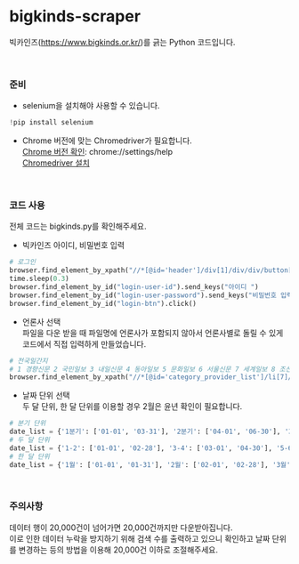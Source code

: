 # bigkinds-scraper
빅카인즈(https://www.bigkinds.or.kr/)를 긁는 Python 코드입니다.

<br/>

### 준비
+ selenium을 설치해야 사용할 수 있습니다.
```python
!pip install selenium
```

+ Chrome 버전에 맞는 Chromedriver가 필요합니다.   
<a href="chrome://settings/help">Chrome 버전 확인</a>: chrome://settings/help       
<a href="https://chromedriver.chromium.org/downloads">Chromedriver 설치</a>       

<br/>

### 코드 사용
전체 코드는 bigkinds.py를 확인해주세요.    

+ 빅카인즈 아이디, 비밀번호 입력
```python
# 로그인
browser.find_element_by_xpath("//*[@id='header']/div[1]/div/div/button[1]").click()
time.sleep(0.3)
browser.find_element_by_id("login-user-id").send_keys("아이디 ")
browser.find_element_by_id("login-user-password").send_keys("비밀번호 입력")
browser.find_element_by_id("login-btn").click()
```   

+ 언론사 선택   
파일을 다운 받을 때 파일명에 언론사가 포함되지 않아서 언론사별로 돌릴 수 있게 코드에서 직접 입력하게 만들었습니다.
```python
# 전국일간지
# 1 경향신문 2 국민일보 3 내일신문 4 동아일보 5 문화일보 6 서울신문 7 세계일보 8 조선일보 9 중앙일보 10 한겨레 11 한국일보
browser.find_element_by_xpath("//*[@id='category_provider_list']/li[7]/span/label").click()
```   

+ 날짜 단위 선택   
두 달 단위, 한 달 단위를 이용할 경우 2월은 윤년 확인이 필요합니다.
```python
# 분기 단위
date_list = {'1분기': ['01-01', '03-31'], '2분기': ['04-01', '06-30'], '3분기': ['07-01', '09-30'], '4분기': ['10-01', '12-31']}
# 두 달 단위
date_list = {'1-2': ['01-01', '02-28'], '3-4': ['03-01', '04-30'], '5-6': ['05-01', '06-30'], '7-8': ['07-01', '08-31'], '9-10': ['09-01', '10-31'], '11-12': ['11-01', '12-31']}
# 한 달 단위
date_list = {'1월': ['01-01', '01-31'], '2월': ['02-01', '02-28'], '3월': ['03-01', '03-31'], '4월': ['04-01', '04-30'], '5월': ['05-01', '05-31'], '6월': ['06-01', '06-30'], '7월': ['07-01', '07-31'], '8월': ['08-01', '08-31'], '9월': ['09-01', '09-30'], '10월': ['10-01', '10-31'], '11월': ['11-01', '11-30'], '12월': ['12-01', '12-31']}
```   

<br/>

### 주의사항   
데이터 행이 20,000건이 넘어가면 20,000건까지만 다운받아집니다.   
이로 인한 데이터 누락을 방지하기 위해 검색 수를 출력하고 있으니 확인하고 날짜 단위를 변경하는 등의 방법을 이용해 20,000건 이하로 조절해주세요.
